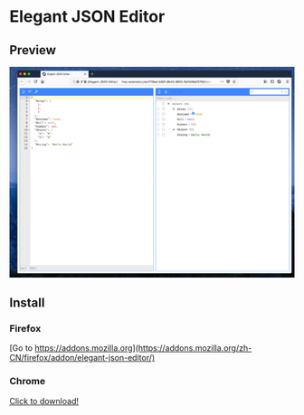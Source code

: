 # Elegant JSON Editor

## Preview
![preivew](https://github.com/webpatch/JSON-Editor-Extension/blob/master/preview/20171123-143428.png?raw=true)

## Install 

### Firefox 
 
[Go to https://addons.mozilla.org](https://addons.mozilla.org/zh-CN/firefox/addon/elegant-json-editor/)

### Chrome

[Click to download!](https://github.com/webpatch/JSON-Editor-Extension/blob/master/dist/JSON-Editor-Extension.crx?raw=true)
